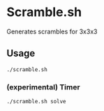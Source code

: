 # Scramble.sh
Generates scrambles for 3x3x3

## Usage
```shell
./scramble.sh
```

### (experimental) Timer
```shell
./scramble.sh solve
```